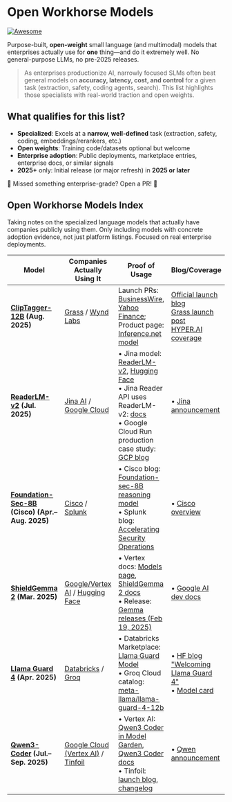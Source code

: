 # Open Workhorse Models

[![Awesome](https://awesome.re/badge.svg)](https://awesome.re)

Purpose-built, **open-weight** small language (and multimodal) models that enterprises actually use for **one** thing—and do it extremely well. No general-purpose LLMs, no pre-2025 releases.

> As enterprises productionize AI, narrowly focused SLMs often beat general models on **accuracy, latency, cost, and control** for a given task (extraction, safety, coding agents, search). This list highlights those specialists with real-world traction and open weights.

## What qualifies for this list?

- **Specialized**: Excels at a **narrow, well-defined** task (extraction, safety, coding, embeddings/rerankers, etc.)
- **Open weights**: Training code/datasets optional but welcome
- **Enterprise adoption**: Public deployments, marketplace entries, enterprise docs, or similar signals
- **2025+** only: Initial release (or major refresh) in **2025 or later**

🚧 Missed something enterprise-grade? Open a PR! 🚧

## Open Workhorse Models Index

Taking notes on the specialized language models that actually have companies publicly using them. Only including models with concrete adoption evidence, not just platform listings. Focused on real enterprise deployments.

| Model | Companies Actually Using It | Proof of Usage | Blog/Coverage | Key Notes |
|-------|-----------------------------|----------------|---------------|-----------|
| **[ClipTagger-12B](https://huggingface.co/inference-net/ClipTagger-12b) (Aug. 2025)** | [Grass](https://www.grass.io/) / [Wynd Labs](https://wyndlabs.ai/) | Launch PRs: [BusinessWire](https://www.businesswire.com/news/home/20250814241444/en/Grass-and-Inference-Launch-Video-Annotation-Model-Outperforming-Claude-4), [Yahoo Finance](https://finance.yahoo.com/news/grass-inference-launch-video-annotation-180000955.html); Product page: [Inference.net model](https://inference.net/models/cliptagger-12b) | [Official launch blog](https://inference.net/blog/cliptagger-12b)<br>[Grass launch post](https://www.grass.io/learn/grass-and-inference-launch-video-annotation-model-outperforming-claude-4)<br>[HYPER.AI coverage](https://hyper.ai/en/headlines/aecceadc9e83c458d2b98dfc948d8cc6) | Video tagging specialist that a company co-developed |
| **[ReaderLM-v2](https://huggingface.co/jinaai/ReaderLM-v2) (Jul. 2025)** | [Jina AI](https://jina.ai/) / [Google Cloud](https://cloud.google.com/) | • Jina model: [ReaderLM-v2](https://jina.ai/models/ReaderLM-v2/), [Hugging Face](https://huggingface.co/jinaai/ReaderLM-v2)<br>• Jina Reader API uses ReaderLM-v2: [docs](https://jina.ai/reader/)<br>• Google Cloud Run production case study: [GCP blog](https://cloud.google.com/blog/products/application-development/how-jina-ai-built-its-100-billion-token-web-grounding-system-with-cloud-run-gpus) | • [Jina announcement](https://jina.ai/news/readerlm-v2-frontier-small-language-model-for-html-to-markdown-and-json) | HTML-to-Markdown conversion used in production by Jina and scaled on Google Cloud |
| **[Foundation-Sec-8B](https://huggingface.co/fdtn-ai/Foundation-Sec-8B) (Cisco) (Apr.–Aug. 2025)** | [Cisco](https://www.cisco.com/) / [Splunk](https://www.splunk.com/) | • Cisco blog: [Foundation-sec-8B reasoning model](https://blogs.cisco.com/security/foundation-sec-8b-reasoning-worlds-first-security-reasoning-model)<br>• Splunk blog: [Accelerating Security Operations](https://www.splunk.com/en_us/blog/artificial-intelligence/accelerating-security-operations-with-splunk-and-foundation-ai-s-first-open-source-security-model.html) | • [Cisco overview](https://blogs.cisco.com/security/foundation-sec-cisco-foundation-ai-first-open-source-security-model) | Cybersecurity model with real SOC deployment by Splunk |
| **[ShieldGemma 2](https://huggingface.co/google/shieldgemma-2-4b-it) (Mar. 2025)** | [Google/Vertex AI](https://cloud.google.com/vertex-ai) / [Hugging Face](https://huggingface.co/) | • Vertex docs: [Models page](https://cloud.google.com/vertex-ai/generative-ai/docs/models), [ShieldGemma 2 docs](https://huggingface.co/docs/transformers/model_doc/shieldgemma2)<br>• Release: [Gemma releases (Feb 19, 2025)](https://ai.google.dev/gemma/docs/releases) | • [Google AI dev docs](https://ai.google.dev/gemma/docs/shieldgemma) | Safety classifier used by Google themselves in their AI stack |
| **[Llama Guard 4](https://huggingface.co/meta-llama/Llama-Guard-4-12B) (Apr. 2025)** | [Databricks](https://www.databricks.com/) / [Groq](https://groq.com/) | • Databricks Marketplace: [Llama Guard Model](https://marketplace.databricks.com/details/a4bc6c21-0888-40e1-805e-f4c99dca41e4/Databricks_Llama-Guard-Model)<br>• Groq Cloud catalog: [meta-llama/llama-guard-4-12b](https://console.groq.com/docs/models) | • [HF blog "Welcoming Llama Guard 4"](https://huggingface.co/blog/llama-guard-4)<br>• [Model card](https://huggingface.co/meta-llama/Llama-Guard-4-12B) | Safety guardrails used by major cloud/AI platforms |
| **[Qwen3-Coder](https://huggingface.co/collections/Qwen/qwen3-coder-687fc861e53c939e52d10) (Jul.–Sep. 2025)** | [Google Cloud (Vertex AI)](https://cloud.google.com/vertex-ai) / [Tinfoil](https://tinfoil.sh/) | • Vertex AI: [Qwen3 Coder in Model Garden](https://cloud.google.com/vertex-ai/generative-ai/docs/release-notes), [Qwen3 Coder docs](https://cloud.google.com/vertex-ai/generative-ai/docs/maas/qwen/qwen3-coder)<br>• Tinfoil: [launch blog](https://tinfoil.sh/blog/2025-09-02-qwen3-coder-private), [changelog](https://docs.tinfoil.sh/resources/changelog) | • [Qwen announcement](https://qwenlm.github.io/blog/qwen3-coder/) | Coding model with enterprise API integration by Tinfoil |